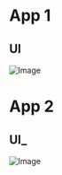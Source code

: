 #  App 1

## UI

![Image](https://github.com/user-attachments/assets/023dd867-9e58-4395-bc1c-ef419382a0f5)



#  App 2

## UI_

![Image](https://github.com/user-attachments/assets/4ef21f96-8451-4300-b130-e2c1351a0f32)
